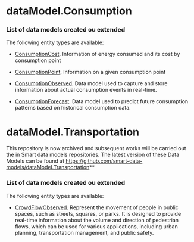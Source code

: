 # dataModel.Consumption

### List of data models created ou extended

The following entity types are available:
- [ConsumptionCost](https://github.com/smart-data-models/dataModel.Consumption/blob/master/ConsumptionCost). Information of energy consumed and its cost by consumption point

- [ConsumptionPoint](https://github.com/smart-data-models/dataModel.Consumption/blob/master/ConsumptionPoint). Information on a given consumption point

- [ConsumptionObserved](https://github.com/CityCatalyst/smart-data-models/tree/main/Consumption/ConsumptionObserved). Data model used to capture and store information about actual consumption events in real-time.

- [ConsumptionForecast](https://github.com/CityCatalyst/smart-data-models/tree/main/Consumption/ConsumptionForecast). Data model used to predict future consumption patterns based on historical consumption data.


# dataModel.Transportation

This repository is now archived and subsequent works will be carried out the in Smart data models repositories. 
The latest version of these Data Models can be found at https://github.com/smart-data-models/dataModel.Transportation**

### List of data models created ou extended

The following entity types are available:
- [CrowdFlowObserved](https://github.com/FIWARE/data-models/tree/master/specs/Transportation/CrowdFlowObserved). Represent the movement of people in public spaces, such as streets, squares, or parks. It is designed to provide real-time information about the volume and direction of pedestrian flows, which can be used for various applications, including urban planning, transportation management, and public safety.